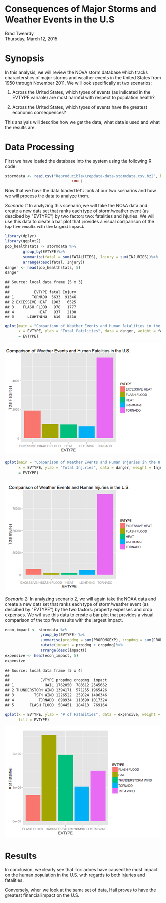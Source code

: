 # Consequences of Major Storms and Weather Events in the U.S
Brad Tweardy  
Thursday, March 12, 2015  

Synopsis
================================================================================
In this analysis, we will review the NOAA storm database which tracks 
characterstics of major storms and weather events in the United States from 1950 
through November 2011. We will look specifically at two scenarios:

1. Across the United States, which types of events (as indicated in the EVTYPE 
variable) are most harmful with respect to population health?

2. Across the United States, which types of events have the greatest economic 
consequences?

This analysis will describe how we get the data, what data is used and what the 
results are.


Data Processing
================================================================================
First we have loaded the database into the system using the following R code:


```r
stormdata <- read.csv("Reproducible\\repdata-data-stormdata.csv.bz2", header = 
                              TRUE)
```

Now that we have the data loaded let's look at our two scenarios and how we will
process the data to analyze them.

*Scenario 1:*
In analyzing this scenario, we will take the NOAA data and create a new data set 
that ranks each type of storm/weather event (as descibed by "EVTYPE") by two 
factors two: fatalities and injuries. We will use this data to create a bar plot 
that provides a visual comparison of the top five results with the largest impact. 


```r
library(dplyr)
library(ggplot2)
pop_healthstats <- stormdata %>%
        group_by(EVTYPE)%>%
        summarise(fatal = sum(FATALITIES), Injury = sum(INJURIES))%>%
        arrange(desc(fatal, Injury))        
danger <- head(pop_healthstats, 5)
danger
```

```
## Source: local data frame [5 x 3]
## 
##           EVTYPE fatal Injury
## 1        TORNADO  5633  91346
## 2 EXCESSIVE HEAT  1903   6525
## 3    FLASH FLOOD   978   1777
## 4           HEAT   937   2100
## 5      LIGHTNING   816   5230
```

```r
qplot(main = "Comparison of Weather Events and Human Fatalities in the U.S.", 
      x = EVTYPE, ylab = "Total Fatalities", data = danger, weight = fatal, fill 
      = EVTYPE)
```

![](pa2_template_files/figure-html/unnamed-chunk-2-1.png) 

```r
qplot(main = "Comparison of Weather Events and Human Injuries in the U.S.", 
      x = EVTYPE, ylab = "Total Injuries", data = danger, weight = Injury, fill 
      = EVTYPE)
```

![](pa2_template_files/figure-html/unnamed-chunk-2-2.png) 


*Scenario 2:*
In analyzing scenario 2, we will again take the NOAA data and create a new data 
set that ranks each type of storm/weather event (as descibed by "EVTYPE") by the 
two factors: property expenses and crop expenses. We will use this data to create 
a bar plot that provides a visual comparison of the top five results with the 
largest impact.


```r
econ_impact <- stormdata %>%
                group_by(EVTYPE) %>%
                summarise(propdmg = sum(PROPDMGEXP), cropdmg = sum(CROPDMGEXP))%>%
                mutate(impact = propdmg + cropdmg)%>%
                arrange(desc(impact))
expensive <- head(econ_impact, 5)
expensive
```

```
## Source: local data frame [5 x 4]
## 
##              EVTYPE propdmg cropdmg  impact
## 1              HAIL 1762050  783612 2545662
## 2 THUNDERSTORM WIND 1394171  571255 1965426
## 3         TSTM WIND 1226522  259824 1486346
## 4           TORNADO  898934  118390 1017324
## 5       FLASH FLOOD  584451  184713  769164
```

```r
qplot(x = EVTYPE, ylab = "# of Fatalities", data = expensive, weight = impact, 
      fill = EVTYPE)
```

![](pa2_template_files/figure-html/unnamed-chunk-3-1.png) 


Results
================================================================================
In conclusion, we clearly see that Tornadoes have caused the most impact on the 
human population in the U.S. with regards to both injuries and fatalities.

Conversely, when we look at the same set of data, Hail proves to have the greatest financial impact on the U.S.
